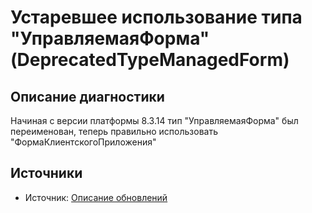 # Устаревшее использование типа "УправляемаяФорма" (DeprecatedTypeManagedForm)

<!-- Блоки выше заполняются автоматически, не трогать -->
## Описание диагностики
<!-- Описание диагностики заполняется вручную. Необходимо понятным языком описать смысл и схему работу -->
Начиная с версии платформы 8.3.14 тип "УправляемаяФорма" был переименован, теперь правильно использовать "ФормаКлиентскогоПриложения"

## Источники
<!-- Необходимо указывать ссылки на все источники, из которых почерпнута информация для создания диагностики -->

* Источник: [Описание обновлений](https://dl03.1c.ru/content/Platform/8_3_16_1148/1cv8upd_8_3_16_1148.htm)
